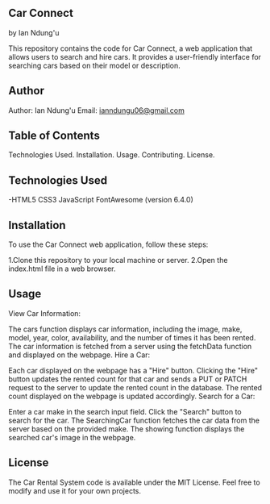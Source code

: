 ## Car Connect
  by Ian Ndung'u

This repository contains the code for Car Connect, a web application that allows users to search and hire cars. It provides a user-friendly interface for searching cars based on their model or description.
## Author
Author: Ian Ndung'u
Email: ianndungu06@gmail.com


## Table of Contents
Technologies Used.
Installation.
Usage.
Contributing.
License.
## Technologies Used
-HTML5
CSS3
JavaScript
FontAwesome (version 6.4.0)
## Installation
To use the Car Connect web application, follow these steps:

1.Clone this repository to your local machine or server.
2.Open the index.html file in a web browser.

## Usage
View Car Information:

The cars function displays car information, including the image, make, model, year, color, availability, and the number of times it has been rented.
The car information is fetched from a server using the fetchData function and displayed on the webpage.
Hire a Car:

Each car displayed on the webpage has a "Hire" button.
Clicking the "Hire" button updates the rented count for that car and sends a PUT or PATCH request to the server to update the rented count in the database.
The rented count displayed on the webpage is updated accordingly.
Search for a Car:

Enter a car make in the search input field.
Click the "Search" button to search for the car.
The SearchingCar function fetches the car data from the server based on the provided make.
The showing function displays the searched car's image in the webpage.

## License
The Car Rental System code is available under the MIT License. Feel free to modify and use it for your own projects.
